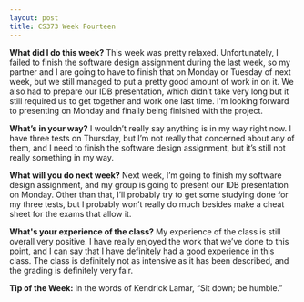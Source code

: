 ```yaml
---
layout: post
title: CS373 Week Fourteen
---
```


__What did I do this week?__ This week was pretty relaxed. Unfortunately, I failed to finish the software design assignment during the last week, so my partner and I are going to have to finish that on Monday or Tuesday of next week, but we still managed to put a pretty good amount of work in on it. We also had to prepare our IDB presentation, which didn’t take very long but it still required us to get together and work one last time. I’m looking forward to presenting on Monday and finally being finished with the project.

__What’s in your way?__ I wouldn’t really say anything is in my way right now. I have three tests on Thursday, but I’m not really that concerned about any of them, and I need to finish the software design assignment, but it’s still not really something in my way.

__What will you do next week?__ Next week, I’m going to finish my software design assignment, and my group is going to present our IDB presentation on Monday. Other than that, I’ll probably try to get some studying done for my three tests, but I probably won’t really do much besides make a cheat sheet for the exams that allow it. 

__What's your experience of the class?__ My experience of the class is still overall very positive. I have really enjoyed the work that we’ve done to this point, and I can say that I have definitely had a good experience in this class. The class is definitely not as intensive as it has been described, and the grading is definitely very fair. 

__Tip of the Week:__ In the words of Kendrick Lamar, “Sit down; be humble.”
